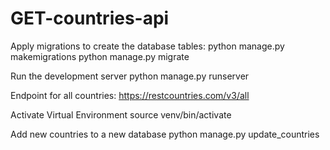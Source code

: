 # GET-countries-api

Apply migrations to create the database tables:
    python manage.py makemigrations
    python manage.py migrate

Run the development server
    python manage.py runserver

Endpoint for all countries:
   https://restcountries.com/v3/all

Activate Virtual Environment
    source venv/bin/activate   

Add new countries to a new database
    python manage.py update_countries
